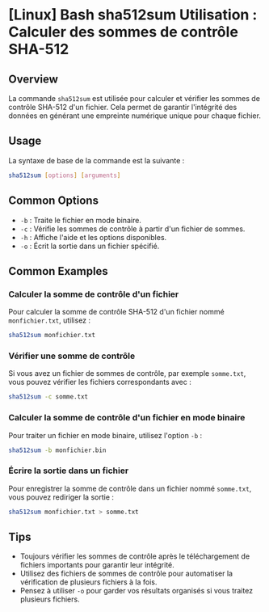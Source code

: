 # [Linux] Bash sha512sum Utilisation : Calculer des sommes de contrôle SHA-512

## Overview
La commande `sha512sum` est utilisée pour calculer et vérifier les sommes de contrôle SHA-512 d'un fichier. Cela permet de garantir l'intégrité des données en générant une empreinte numérique unique pour chaque fichier.

## Usage
La syntaxe de base de la commande est la suivante :

```bash
sha512sum [options] [arguments]
```

## Common Options
- `-b` : Traite le fichier en mode binaire.
- `-c` : Vérifie les sommes de contrôle à partir d'un fichier de sommes.
- `-h` : Affiche l'aide et les options disponibles.
- `-o` : Écrit la sortie dans un fichier spécifié.

## Common Examples

### Calculer la somme de contrôle d'un fichier
Pour calculer la somme de contrôle SHA-512 d'un fichier nommé `monfichier.txt`, utilisez :

```bash
sha512sum monfichier.txt
```

### Vérifier une somme de contrôle
Si vous avez un fichier de sommes de contrôle, par exemple `somme.txt`, vous pouvez vérifier les fichiers correspondants avec :

```bash
sha512sum -c somme.txt
```

### Calculer la somme de contrôle d'un fichier en mode binaire
Pour traiter un fichier en mode binaire, utilisez l'option `-b` :

```bash
sha512sum -b monfichier.bin
```

### Écrire la sortie dans un fichier
Pour enregistrer la somme de contrôle dans un fichier nommé `somme.txt`, vous pouvez rediriger la sortie :

```bash
sha512sum monfichier.txt > somme.txt
```

## Tips
- Toujours vérifier les sommes de contrôle après le téléchargement de fichiers importants pour garantir leur intégrité.
- Utilisez des fichiers de sommes de contrôle pour automatiser la vérification de plusieurs fichiers à la fois.
- Pensez à utiliser `-o` pour garder vos résultats organisés si vous traitez plusieurs fichiers.